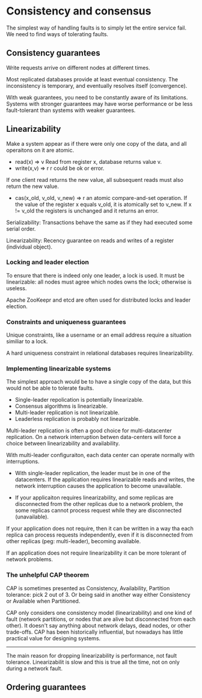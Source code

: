 # Consistency and consensus

The simplest way of handling faults is to simply let the entire service fail. We need to find ways of tolerating faults.

## Consistency guarantees

Write requests arrive on different nodes at different times.

Most replicated databases provide at least eventual consistency. The inconsistency is temporary, and eventually resolves itself (convergence).

With weak guarantees, you need to be constantly aware of its limitations. Systems with stronger guarantees may have worse performance or be less fault-tolerant than systems with weaker guarantees.

## Linearizability

Make a system appear as if there were only one copy of the data, and all operaitons on it are atomic.

- read(x) => v Read from register x, database returns value v.
- write(x,v) => r r could be ok or error.

If one client read returns the new value, all subsequent reads must also return the new value.

- cas(x_old, v_old, v_new) => r an atomic compare-and-set operation. If the value of the register x equals v_old, it is atomically set to v_new. If x != v_old the registers is unchanged and it returns an error.

Serializability: Transactions behave the same as if they had executed some serial order.

Linearizability: Recency guarantee on reads and writes of a register (individual object).

### Locking and leader election
To ensure that there is indeed only one leader, a lock is used. It must be linearizable: all nodes must agree which nodes owns the lock; otherwise is useless.

Apache ZooKeepr and etcd are often used for distributed locks and leader election.

### Constraints and uniqueness guarantees
Unique constraints, like a username or an email address require a situation similiar to a lock.

A hard uniqueness constraint in relational databases requires linearizability.

### Implementing linearizable systems

The simplest approach would be to have a single copy of the data, but this would not be able to tolerate faults.

- Single-leader repolication is potentially linearizable.
- Consensus algorithms is linearizable.
- Multi-leader replication is not linearizable.
- Leaderless replication is probably not linearizable.

Multi-leader replication is often a good choice for multi-datacenter replication. On a network interruption betwen data-centers will force a choice between linearizability and availability.

With multi-leader configuraiton, each data center can operate normally with interruptions.

- With single-leader replication, the leader must be in one of the datacenters. If the application requires linearizable reads and writes, the network interruption causes the application to become unavailable.

- If your applicaiton requires linearizability, and some replicas are disconnected from the other replicas due to a network problem, the some replicas cannot process request while they are disconnected (unavailable).

If your application does not require, then it can be written in a way tha each replica can process requests independently, even if it is disconnected from other replicas (peg: multi-leader), becoming available.

If an application does not require linearizability it can be more tolerant of network problems.

### The unhelpful CAP theorem
CAP is sometimes presented as Consistency, Availability, Partition tolerance: pick 2 out of 3. Or being said in another way either Consistency or Available when Partitioned.

CAP only considers one consistency model (linearizability) and one kind of fault (network partitions, or nodes that are alive but disconnected from each other). It doesn't say anything about network delays, dead nodes, or other trade-offs. CAP has been historically influential, but nowadays has little practical value for designing systems.

--- 

The main reason for dropping linearizability is performance, not fault tolerance. Linearizabilit is slow and this is true all the time, not on only during a network fault.

## Ordering guarantees

